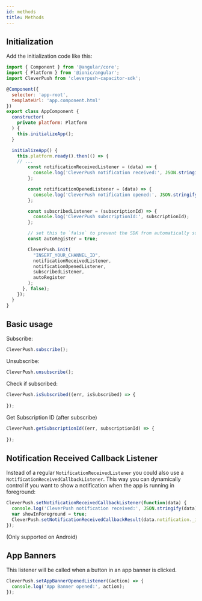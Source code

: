 ```yaml
---
id: methods
title: Methods
---
```


## Initialization

Add the initialization code like this:

```javascript
import { Component } from '@angular/core';
import { Platform } from '@ionic/angular';
import CleverPush from 'cleverpush-capacitor-sdk';

@Component({
  selector: 'app-root',
  templateUrl: 'app.component.html'
})
export class AppComponent {
  constructor(
    private platform: Platform
  ) {
    this.initializeApp();
  }

  initializeApp() {
    this.platform.ready().then(() => {
    // ...
        const notificationReceivedListener = (data) => {
          console.log('CleverPush notification received:', JSON.stringify(data));
        };

        const notificationOpenedListener = (data) => {
          console.log('CleverPush notification opened:', JSON.stringify(data));
        };

        const subscribedListener = (subscriptionId) => {
          console.log('CleverPush subscriptionId:', subscriptionId);
        };

        // set this to `false` to prevent the SDK from automatically subscribing the user on the first launch of the SDK
        const autoRegister = true;

        CleverPush.init(
          "INSERT_YOUR_CHANNEL_ID",
          notificationReceivedListener,
          notificationOpenedListener,
          subscribedListener,
          autoRegister
        );
      }, false);
    });
  }
}
```

## Basic usage


Subscribe:
```javascript
CleverPush.subscribe();
```

Unsubscribe:
```javascript
CleverPush.unsubscribe();
```

Check if subscribed:
```javascript
CleverPush.isSubscribed((err, isSubscribed) => {
  
});
```

Get Subscription ID (after subscribe)
```javascript
CleverPush.getSubscriptionId((err, subscriptionId) => {
  
});
```

## Notification Received Callback Listener

Instead of a regular `NotificationReceivedListener` you could also use a `NotificationReceivedCallbackListener`. This way you can dynamically control if you want to show a notification when the app is running in foreground:

```javascript
CleverPush.setNotificationReceivedCallbackListener(function(data) {
  console.log('CleverPush notification received:', JSON.stringify(data));
  var showInForeground = true;
  CleverPush.setNotificationReceivedCallbackResult(data.notification._id, showInForeground);
});
```

(Only supported on Android)


## App Banners

This listener will be called when a button in an app banner is clicked.

```javascript
CleverPush.setAppBannerOpenedListener((action) => {
  console.log('App Banner opened:', action);
});
```
